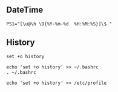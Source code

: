 ## DateTime
```
PS1="[\u@\h \D{%Y-%m-%d  %H:%M:%S}]\$ "
```

## History
```
set +o history

echo 'set +o history' >> ~/.bashrc
. ~/.bashrc

echo 'set +o history' >> /etc/profile
```

